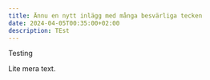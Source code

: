 ```yaml
---
title: Ännu en nytt inlägg med många besvärliga tecken
date: 2024-04-05T00:35:00+02:00
description: TEst
---
```

Testing

Lite mera text.
